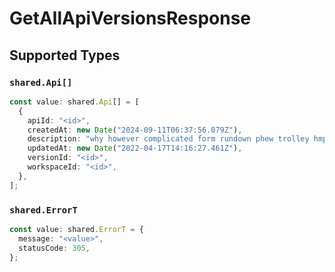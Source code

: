 # GetAllApiVersionsResponse


## Supported Types

### `shared.Api[]`

```typescript
const value: shared.Api[] = [
  {
    apiId: "<id>",
    createdAt: new Date("2024-09-11T06:37:56.079Z"),
    description: "why however complicated form rundown phew trolley hmph",
    updatedAt: new Date("2022-04-17T14:16:27.461Z"),
    versionId: "<id>",
    workspaceId: "<id>",
  },
];
```

### `shared.ErrorT`

```typescript
const value: shared.ErrorT = {
  message: "<value>",
  statusCode: 305,
};
```


